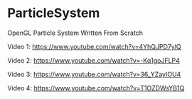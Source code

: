 # ParticleSystem
OpenGL Particle System Written From Scratch


Video 1: https://www.youtube.com/watch?v=4YhQJPD7ylQ

Video 2: https://www.youtube.com/watch?v=-Kq1goJFLP4

Video 3: https://www.youtube.com/watch?v=36_YZayIOU4

Video 4: https://www.youtube.com/watch?v=T1OZDWsYB1Q
